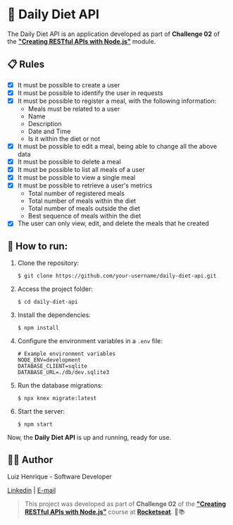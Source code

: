 


# 🍏 **Daily Diet API**

The Daily Diet API is an application developed as part of **Challenge 02** of the **["Creating RESTful APIs with Node.js"](https://rocketseat.com.br)** module.

## 📋 **Rules**

- [x] It must be possible to create a user 
- [x] It must be possible to identify the user in requests 
- [x] It must be possible to register a meal, with the following information:
  - Meals must be related to a user 
  - Name 
  - Description 
  - Date and Time 
  - Is it within the diet or not 
- [x] It must be possible to edit a meal, being able to change all the above data 
- [x] It must be possible to delete a meal 
- [x] It must be possible to list all meals of a user 
- [x] It must be possible to view a single meal 
- [x] It must be possible to retrieve a user's metrics 
  - Total number of registered meals 
  - Total number of meals within the diet 
  - Total number of meals outside the diet
  - Best sequence of meals within the diet 
- [x] The user can only view, edit, and delete the meals that he created

## 🚀 **How to run:**

1. Clone the repository:

   ```shell
   $ git clone https://github.com/your-username/daily-diet-api.git
   ```

2. Access the project folder:

   ```shell
   $ cd daily-diet-api
   ```

3. Install the dependencies:

   ```shell
   $ npm install
   ```

4. Configure the environment variables in a `.env` file:

   ```shell
   # Example environment variables
   NODE_ENV=development
   DATABASE_CLIENT=sqlite
   DATABASE_URL=./db/dev.sqlite3
   ```

5. Run the database migrations:

   ```shell
   $ npx knex migrate:latest
   ```

6. Start the server:

   ```shell
   $ npm start
   ```

Now, the **Daily Diet API** is up and running, ready for use.

##  👨‍💻 **Author**

Luiz Henrique - Software Developer

[Linkedin](https://www.linkedin.com/in/luiz-henrique7/) | [E-mail](mailto:7henrique18@gmail.com)

> This project was developed as part of **Challenge 02** of the **["Creating RESTful APIs with Node.js"](https://rocketseat.com.br)** course at **[Rocketseat](https://rocketseat.com.br)**. 🚀📚


